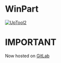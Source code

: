 # WinPart
[![UpTool2](https://img.shields.io/github/v/tag/JFronny/WinPart?color=informational&label=UpTool2)](https://jfronny.github.io/home/uptool)
# IMPORTANT
Now hosted on [GitLab](https://gitlab.com/JFronny/WinPart)

